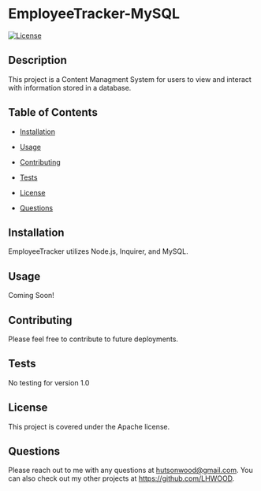 # EmployeeTracker-MySQL

[![License](https://img.shields.io/badge/License-Apache%202.0-blue.svg)](https://opensource.org/licenses/Apache-2.0)

## Description

This project is a Content Managment System for users to view and interact with information stored in a database.

## Table of Contents

- [Installation](#installation)

- [Usage](#usage)

- [Contributing](#contributing)

- [Tests](#tests)

- [License](#license)

- [Questions](#questions)

## Installation

EmployeeTracker utilizes Node.js, Inquirer, and MySQL.

## Usage

Coming Soon!

## Contributing

Please feel free to contribute to future deployments.

## Tests

No testing for version 1.0

## License

This project is covered under the Apache license.

## Questions

Please reach out to me with any questions at hutsonwood@gmail.com. You can also check out my other projects at https://github.com/LHWOOD.
